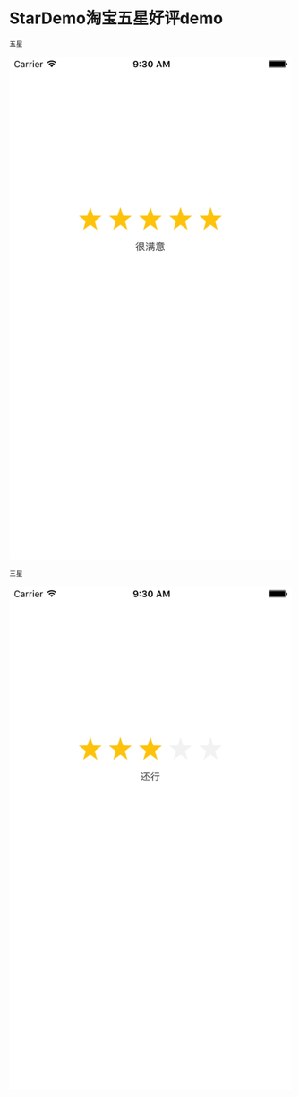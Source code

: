 # StarDemo淘宝五星好评demo
```java
五星
```
![image](https://github.com/RiberWang/StarDemo/blob/master/ScreenShot/fiveStar.png?raw=true)

```java
三星
```

![image](https://github.com/RiberWang/StarDemo/blob/master/ScreenShot/threeStar.png?raw=true)


